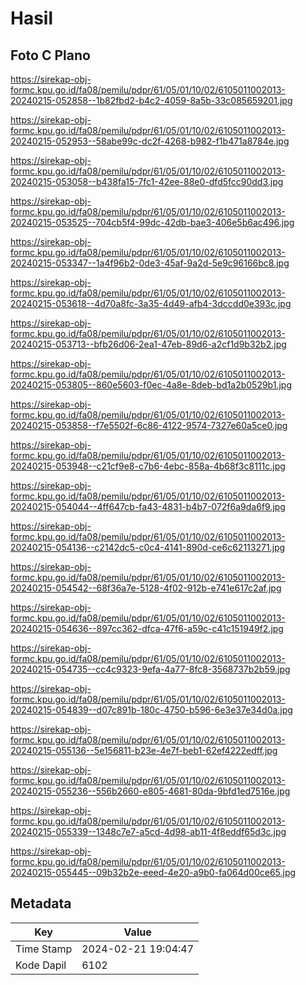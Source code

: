 # Hasil

## Foto C Plano

https://sirekap-obj-formc.kpu.go.id/fa08/pemilu/pdpr/61/05/01/10/02/6105011002013-20240215-052858--1b82fbd2-b4c2-4059-8a5b-33c085659201.jpg

https://sirekap-obj-formc.kpu.go.id/fa08/pemilu/pdpr/61/05/01/10/02/6105011002013-20240215-052953--58abe99c-dc2f-4268-b982-f1b471a8784e.jpg

https://sirekap-obj-formc.kpu.go.id/fa08/pemilu/pdpr/61/05/01/10/02/6105011002013-20240215-053058--b438fa15-7fc1-42ee-88e0-dfd5fcc90dd3.jpg

https://sirekap-obj-formc.kpu.go.id/fa08/pemilu/pdpr/61/05/01/10/02/6105011002013-20240215-053525--704cb5f4-99dc-42db-bae3-406e5b6ac496.jpg

https://sirekap-obj-formc.kpu.go.id/fa08/pemilu/pdpr/61/05/01/10/02/6105011002013-20240215-053347--1a4f96b2-0de3-45af-9a2d-5e9c96166bc8.jpg

https://sirekap-obj-formc.kpu.go.id/fa08/pemilu/pdpr/61/05/01/10/02/6105011002013-20240215-053618--4d70a8fc-3a35-4d49-afb4-3dccdd0e393c.jpg

https://sirekap-obj-formc.kpu.go.id/fa08/pemilu/pdpr/61/05/01/10/02/6105011002013-20240215-053713--bfb26d06-2ea1-47eb-89d6-a2cf1d9b32b2.jpg

https://sirekap-obj-formc.kpu.go.id/fa08/pemilu/pdpr/61/05/01/10/02/6105011002013-20240215-053805--860e5603-f0ec-4a8e-8deb-bd1a2b0529b1.jpg

https://sirekap-obj-formc.kpu.go.id/fa08/pemilu/pdpr/61/05/01/10/02/6105011002013-20240215-053858--f7e5502f-6c86-4122-9574-7327e60a5ce0.jpg

https://sirekap-obj-formc.kpu.go.id/fa08/pemilu/pdpr/61/05/01/10/02/6105011002013-20240215-053948--c21cf9e8-c7b6-4ebc-858a-4b68f3c8111c.jpg

https://sirekap-obj-formc.kpu.go.id/fa08/pemilu/pdpr/61/05/01/10/02/6105011002013-20240215-054044--4ff647cb-fa43-4831-b4b7-072f6a9da6f9.jpg

https://sirekap-obj-formc.kpu.go.id/fa08/pemilu/pdpr/61/05/01/10/02/6105011002013-20240215-054136--c2142dc5-c0c4-4141-890d-ce6c62113271.jpg

https://sirekap-obj-formc.kpu.go.id/fa08/pemilu/pdpr/61/05/01/10/02/6105011002013-20240215-054542--68f36a7e-5128-4f02-912b-e741e617c2af.jpg

https://sirekap-obj-formc.kpu.go.id/fa08/pemilu/pdpr/61/05/01/10/02/6105011002013-20240215-054636--897cc362-dfca-47f6-a59c-c41c151949f2.jpg

https://sirekap-obj-formc.kpu.go.id/fa08/pemilu/pdpr/61/05/01/10/02/6105011002013-20240215-054735--cc4c9323-9efa-4a77-8fc8-3568737b2b59.jpg

https://sirekap-obj-formc.kpu.go.id/fa08/pemilu/pdpr/61/05/01/10/02/6105011002013-20240215-054839--d07c891b-180c-4750-b596-6e3e37e34d0a.jpg

https://sirekap-obj-formc.kpu.go.id/fa08/pemilu/pdpr/61/05/01/10/02/6105011002013-20240215-055136--5e156811-b23e-4e7f-beb1-62ef4222edff.jpg

https://sirekap-obj-formc.kpu.go.id/fa08/pemilu/pdpr/61/05/01/10/02/6105011002013-20240215-055236--556b2660-e805-4681-80da-9bfd1ed7516e.jpg

https://sirekap-obj-formc.kpu.go.id/fa08/pemilu/pdpr/61/05/01/10/02/6105011002013-20240215-055339--1348c7e7-a5cd-4d98-ab11-4f8eddf65d3c.jpg

https://sirekap-obj-formc.kpu.go.id/fa08/pemilu/pdpr/61/05/01/10/02/6105011002013-20240215-055445--09b32b2e-eeed-4e20-a9b0-fa064d00ce65.jpg


## Metadata

| Key        | Value               |
| ---------- | ------------------- |
| Time Stamp | 2024-02-21 19:04:47 |
| Kode Dapil | 6102                |



